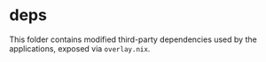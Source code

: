 # deps

This folder contains modified third-party dependencies used by the applications, exposed via `overlay.nix`.

